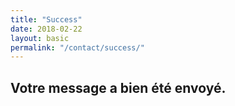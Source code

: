 ```yaml
---
title: "Success"
date: 2018-02-22
layout: basic
permalink: "/contact/success/"
---
```


## Votre message a bien été envoyé.